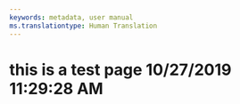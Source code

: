 ```yaml
---
keywords: metadata, user manual
ms.translationtype: Human Translation
---
```

# this is a test page 10/27/2019 11:29:28 AM